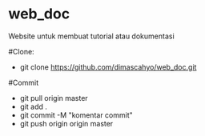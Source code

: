 # web_doc
Website untuk membuat tutorial atau dokumentasi

#Clone:
- git clone https://github.com/dimascahyo/web_doc.git

#Commit
- git pull origin master
- git add .
- git commit -M "komentar commit"
- git push origin origin master





